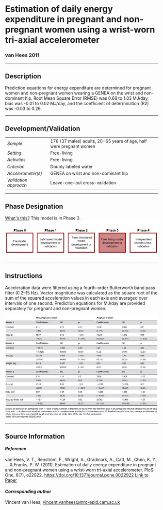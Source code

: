# Estimation of daily energy expenditure in pregnant and non-pregnant women using a wrist-worn tri-axial accelerometer
### van Hees 2011
---

## Description
Prediction equations for energy expenditure are determined for pregnant women and non-pregnant women wearing a GENEA on the wrist and non-dominant hip. Root Mean Square Error (RMSE) was 0.68 to 1.03 MJ/day, bias was -0.01 to 0.02 MJ/day, and the coefficient of determination (R2) was -0.03 to 0.26.


---

## Development/Validation

|  |  |
| ------------- | ------------- |
| *Sample*  |178 (37 males) adults, 20-65 years of age, half were pregnant women |
| *Setting*  | Free-living|
| *Activities*  |Free-living   |
| *Criterion* | Doubly labeled water  |
| *Accelerometer(s)* |GENEA on wrist and non-dominant hip   |
| *Validation approach* |Leave-one-out cross-validation   |



---
## Phase Designation
[What's this?](https://github.com/clevengerkimberly/AccelerometerRepository/blob/a76916ebe2a6002b20cdc6ef39c889d62ce9d6ae/phase%20_images/phase.md)
This model is in Phase 3.
![image](https://github.com/clevengerkimberly/AccelerometerRepository/blob/main/phase%20_images/Phase3.JPG)

---
## Instructions
Acceleration data were filtered using a fourth-order Butterworth band pass filter (0.2–15 Hz). Vector magnitude was calculated as the square root of the sum of the squared acceleration values in each axis and averaged over intervals of one second. Prediction equations for MJ/day are provided separately for pregnant and non-pregnant women.

![image](https://github.com/clevengerkimberly/AccelerometerRepository/blob/main/VanHees2011/VH2011.JPG)


---
## Source Information
#### *Reference*
van Hees, V. T., Renström, F., Wright, A., Gradmark, A., Catt, M., Chen, K. Y., ... & Franks, P. W. (2011). Estimation of daily energy expenditure in pregnant and non-pregnant women using a wrist-worn tri-axial accelerometer. PloS One, 6(7), e22922. https://doi.org/10.1371/journal.pone.0022922 [Link to Paper](https://github.com/clevengerkimberly/AccelerometerRepository/blob/main/vanHees2011/VanHees2011.PDF)



#### *Corresponding author*
Vincent van Hees, vincent.vanhees@mrc-epid.cam.ac.uk
